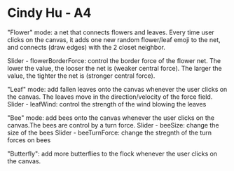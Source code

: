 # Cindy Hu - A4


"Flower" mode: a net that connects flowers and leaves. Every time user clicks on the canvas, it adds one new random flower/leaf emoji to the net, and connects (draw edges) with the 2 closet neighbor.

Slider - flowerBorderForce: control the border force of the flower net. The lower the value, the looser the net is (weaker central force). The larger the value, the tighter the net is (stronger central force).

"Leaf" mode: add fallen leaves onto the canvas whenever the user clicks on the canvas. The leaves move in the direction/velocity of the force field.
Slider - leafWind: control the strength of the wind blowing the leaves

"Bee" mode: add bees onto the canvas whenever the user clicks on the canvas.The bees are control by a turn force.
Slider - beeSize: change the size of the bees
Slider - beeTurnForce: change the stregnth of the turn forces on bees

"Butterfly": add more butterflies to the flock whenever the user clicks on the canvas.
